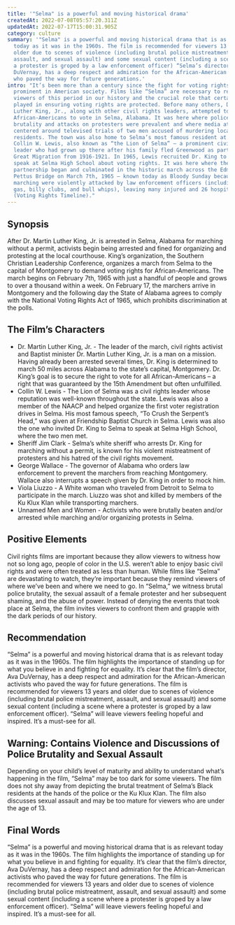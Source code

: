 ```yaml
---
title: '"Selma" is a powerful and moving historical drama'
createdAt: 2022-07-08T05:57:20.311Z
updatedAt: 2022-07-17T15:00:31.905Z
category: culture
summary: '"Selma" is a powerful and moving historical drama that is as relevant
  today as it was in the 1960s. The film is recommended for viewers 13 years and
  older due to scenes of violence (including brutal police mistreatment,
  assault, and sexual assault) and some sexual content (including a scene where
  a protester is groped by a law enforcement officer) “Selma’s director, Ava
  DuVernay, has a deep respect and admiration for the African-American activists
  who paved the way for future generations.'
intro: "It’s been more than a century since the fight for voting rights was so
  prominent in American society. Films like “Selma” are necessary to remind
  viewers of this period in our history and the crucial role that certain people
  played in ensuring voting rights are protected. Before many others, Dr. Martin
  Luther King, Jr., along with other civil rights leaders, attempted to register
  African-Americans to vote in Selma, Alabama. It was here where police
  brutality and attacks on protesters were prevalent and where media attention
  centered around televised trials of two men accused of murdering local Black
  residents. The town was also home to Selma’s most famous resident at the time:
  Collin W. Lewis, also known as “the Lion of Selma” – a prominent civil rights
  leader who had grown up there after his family fled Greenwood as part of the
  Great Migration from 1916-1921. In 1965, Lewis recruited Dr. King to come
  speak at Selma High School about voting rights. It was here where their
  partnership began and culminated in the historic march across the Edmund
  Pettus Bridge on March 7th, 1965 – known today as Bloody Sunday because those
  marching were violently attacked by law enforcement officers (including tear
  gas, billy clubs, and bull whips), leaving many injured and 26 hospitalized
  (Voting Rights Timeline)."
---
```


## Synopsis

After Dr. Martin Luther King, Jr. is arrested in Selma, Alabama for marching without a permit, activists begin being arrested and fined for organizing and protesting at the local courthouse. King’s organization, the Southern Christian Leadership Conference, organizes a march from Selma to the capital of Montgomery to demand voting rights for African-Americans. The march begins on February 7th, 1965 with just a handful of people and grows to over a thousand within a week. On February 17, the marchers arrive in Montgomery and the following day the State of Alabama agrees to comply with the National Voting Rights Act of 1965, which prohibits discrimination at the polls.

## The Film’s Characters

- Dr. Martin Luther King, Jr. - The leader of the march, civil rights activist and Baptist minister Dr. Martin Luther King, Jr. is a man on a mission. Having already been arrested several times, Dr. King is determined to march 50 miles across Alabama to the state’s capital, Montgomery. Dr. King’s goal is to secure the right to vote for all African-Americans – a right that was guaranteed by the 15th Amendment but often unfulfilled.
- Collin W. Lewis - The Lion of Selma was a civil rights leader whose reputation was well-known throughout the state. Lewis was also a member of the NAACP and helped organize the first voter registration drives in Selma. His most famous speech, “To Crush the Serpent’s Head,” was given at Friendship Baptist Church in Selma. Lewis was also the one who invited Dr. King to Selma to speak at Selma High School, where the two men met.
- Sheriff Jim Clark - Selma’s white sheriff who arrests Dr. King for marching without a permit, is known for his violent mistreatment of protesters and his hatred of the civil rights movement.
- George Wallace - The governor of Alabama who orders law enforcement to prevent the marchers from reaching Montgomery. Wallace also interrupts a speech given by Dr. King in order to mock him.
- Viola Liuzzo - A White woman who traveled from Detroit to Selma to participate in the march. Liuzzo was shot and killed by members of the Ku Klux Klan while transporting marchers.
- Unnamed Men and Women - Activists who were brutally beaten and/or arrested while marching and/or organizing protests in Selma.

## Positive Elements

Civil rights films are important because they allow viewers to witness how not so long ago, people of color in the U.S. weren’t able to enjoy basic civil rights and were often treated as less than human. While films like “Selma” are devastating to watch, they’re important because they remind viewers of where we’ve been and where we need to go. In “Selma,” we witness brutal police brutality, the sexual assault of a female protester and her subsequent shaming, and the abuse of power. Instead of denying the events that took place at Selma, the film invites viewers to confront them and grapple with the dark periods of our history.

## Recommendation

“Selma” is a powerful and moving historical drama that is as relevant today as it was in the 1960s. The film highlights the importance of standing up for what you believe in and fighting for equality. It’s clear that the film’s director, Ava DuVernay, has a deep respect and admiration for the African-American activists who paved the way for future generations. The film is recommended for viewers 13 years and older due to scenes of violence (including brutal police mistreatment, assault, and sexual assault) and some sexual content (including a scene where a protester is groped by a law enforcement officer). “Selma” will leave viewers feeling hopeful and inspired. It’s a must-see for all.

## Warning: Contains Violence and Discussions of Police Brutality and Sexual Assault

Depending on your child’s level of maturity and ability to understand what’s happening in the film, “Selma” may be too dark for some viewers. The film does not shy away from depicting the brutal treatment of Selma’s Black residents at the hands of the police or the Ku Klux Klan. The film also discusses sexual assault and may be too mature for viewers who are under the age of 13.

## Final Words

“Selma” is a powerful and moving historical drama that is as relevant today as it was in the 1960s. The film highlights the importance of standing up for what you believe in and fighting for equality. It’s clear that the film’s director, Ava DuVernay, has a deep respect and admiration for the African-American activists who paved the way for future generations. The film is recommended for viewers 13 years and older due to scenes of violence (including brutal police mistreatment, assault, and sexual assault) and some sexual content (including a scene where a protester is groped by a law enforcement officer). “Selma” will leave viewers feeling hopeful and inspired. It’s a must-see for all.
